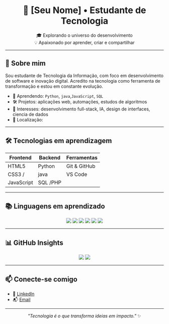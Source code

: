 <h1 align="center">🚀 [Seu Nome] • Estudante de Tecnologia</h1>

<p align="center">
🎓 Explorando o universo do desenvolvimento<br>
💡 Apaixonado por aprender, criar e compartilhar
</p>

---

## 🧠 Sobre mim

Sou estudante de Tecnologia da Informação, com foco em desenvolvimento de software e inovação digital. Acredito na tecnologia como ferramenta de transformação e estou em constante evolução.

- 🌱 Aprendendo:  `Python`, `java`,`JavaScript`, `SQL`
- 🛠️ Projetos: aplicações web, automações, estudos de algoritmos
- 🎯 Interesses: desenvolvimento full-stack, IA, design de interfaces, ciencia de dados
- 📍 Localização:

---

## 🛠️ Tecnologias em aprendizagem

| Frontend      | Backend       | Ferramentas     |
|---------------|---------------|-----------------|
| HTML5         |Python         | Git & GitHub    |
| CSS3 /        |java           | VS Code         |
| JavaScript    |SQL  /PHP     |                 |
       

---

## 📚 Linguagens em aprendizado

<p align="center">
  <img src="https://img.shields.io/badge/-Python-3776AB?style=for-the-badge&logo=python&logoColor=white" />
  <img src="https://img.shields.io/badge/-Java-007396?style=for-the-badge&logo=java&logoColor=white" />
  <img src="https://img.shields.io/badge/-JavaScript-F7DF1E?style=for-the-badge&logo=javascript&logoColor=black" />
  <img src="https://img.shields.io/badge/-React-61DAFB?style=for-the-badge&logo=react&logoColor=black" />
  <img src="https://img.shields.io/badge/-SQL-4479A1?style=for-the-badge&logo=postgresql&logoColor=white" />
  <img src="https://img.shields.io/badge/-PHP-777BB4?style=for-the-badge&logo=php&logoColor=white" />
</p>

---

## 📊 GitHub Insights

<p align="center">
  <img src="https://github-readme-stats.vercel.app/api?username=SeuUsuario&show_icons=true&theme=transparent" />
  <img src="https://github-readme-stats.vercel.app/api/top-langs/?username=SeuUsuario&layout=compact&theme=transparent" />
</p>

---

## 📫 Conecte-se comigo

- 💼 [LinkedIn](https://linkedin.com/in/seuusuario)
- 📬 [Email](mailto:seuemail@exemplo.com)

---

<p align="center">
  <i>"Tecnologia é o que transforma ideias em impacto."</i> ✨
</p>
